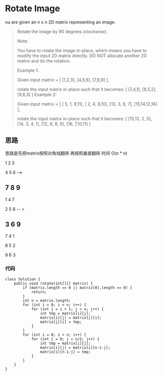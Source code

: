 # Rotate Image
ou are given an n x n 2D matrix representing an image.
> 
> Rotate the image by 90 degrees (clockwise).
> 
> Note:
> 
> You have to rotate the image in-place, which means you have to modify the input 2D matrix directly. DO NOT allocate another 2D matrix and do the rotation.
> 
> Example 1:
> 
> Given input matrix = 
> [
>   [1,2,3],
>   [4,5,6],
>   [7,8,9]
> ],
> 
> rotate the input matrix in-place such that it becomes:
> [
>   [7,4,1],
>   [8,5,2],
>   [9,6,3]
> ]
> Example 2:
> 
> Given input matrix =
> [
>   [ 5, 1, 9,11],
>   [ 2, 4, 8,10],
>   [13, 3, 6, 7],
>   [15,14,12,16]
> ], 
> 
> rotate the input matrix in-place such that it becomes:
> [
>   [15,13, 2, 5],
>   [14, 3, 4, 1],
>   [12, 6, 8, 9],
>   [16, 7,10,11]
> ]

## 思路
思路是先把matrix按照对角线翻转 再按照垂直翻转 时间 O(n * n)

1 2 3     
        
4 5 6 --> 

7 8 9
 ---
               
 1 4 7
  
 2 5 8  -- >  
 
 3 6 9 
 ---
 
 7 4 1
 
 8 5 2
 
 9 6 3 

### 代码
```
class Solution {
    public void rotate(int[][] matrix) {
        if (matrix.length == 0 || matrix[0].length == 0) {
            return;
        }
        int n = matrix.length;
        for (int i = 0; i < n; i++) {
            for (int j = i + 1; j < n; j++) {
                int tmp = matrix[i][j];
                matrix[i][j] = matrix[j][i];
                matrix[j][i] = tmp;
            }
        }
        for (int i = 0; i < n; i++) {
            for (int j = 0; j < n/2; j++) {
                int tmp = matrix[i][j];
                matrix[i][j] = matrix[i][n-1-j];
                matrix[i][n-1-j] = tmp;
            }
        }
    }
}

```